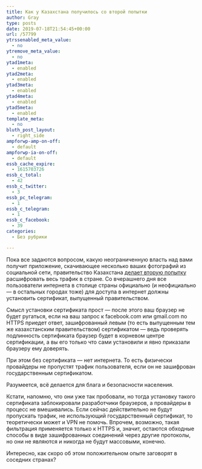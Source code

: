 ```yaml
---
title: Как у Казахстана получилось со второй попытки
author: Gray
type: posts
date: 2019-07-18T21:54:45+00:00
url: /57799
ytrssenabled_meta_value:
  - no
ytremove_meta_value:
  - no
ytad1meta:
  - enabled
ytad2meta:
  - enabled
ytad3meta:
  - enabled
ytad4meta:
  - enabled
ytad5meta:
  - enabled
template_meta:
  - no
bluth_post_layout:
  - right_side
ampforwp-amp-on-off:
  - default
ampforwp-ia-on-off:
  - default
essb_cache_expire:
  - 1615703726
essb_c_total:
  - 42
essb_c_twitter:
  - 3
essb_pc_telegram:
  - 1
essb_c_telegram:
  - 1
essb_c_facebook:
  - 39
categories:
  - Без рубрики

---
```








Пока все задаются вопросом, какую неограниченную власть над вами получит приложение, скачивающее несколько ваших фотографий из социальной сети, правительство Казахстана [делает вторую попытку][1] расшифровать весь трафик в стране. Со вчерашнего дня все пользователи интернета в столице страны официально (и неофициально — в остальных городах тоже) для доступа в интернет должны установить сертификат, выпущенный правительством. 

Смысл установки сертификата прост — после этого ваш браузер не будет ругаться, если на ваш запрос к facebook.com или gmail.com по HTTPS приедет ответ, зашифрованный левым (то есть выпущенным тем же казахстанским правительством) сертификатом — ведь проверять подлинность сертификата браузер будет в корневом центре сертификации, а вы его только что сами установили и явно приказали браузеру ему доверять.

При этом без сертификата — нет интернета. То есть физически провайдеры не пропустят трафик пользователя, если он не зашифрован государственным сертификатом.

Разумеется, всё делается для блага и безопасности населения.

Кстати, напомню, что они уже так пробовали, но тогда установку такого сертификата заблокировали разработчики браузеров, а провайдеры в процесс не вмешивались. Если сейчас действительно не будут пропускать трафик, не использующий государственный сертификат, то теоретически может и VPN не помочь. Впрочем, возможно, такая фильтрация применяется только к HTTPS и, значит, остаются обходные способы в виде зашифрованных соединений через другие протоколы, но они не являются и никогда не будут массовыми, конечно.

Интересно, как скоро об этом положительном опыте заговорят в соседних странах?

 [1]: https://www.zdnet.com/article/kazakhstan-government-is-now-intercepting-all-https-traffic/